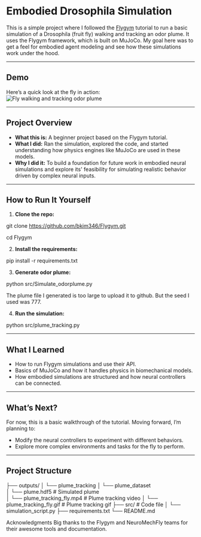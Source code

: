 #  Embodied Drosophila Simulation

This is a simple project where I followed the [Flygym](https://github.com/NeuroMechFly/Flygym) tutorial to run a basic simulation of a Drosophila (fruit fly) walking and tracking an odor plume. It uses the Flygym framework, which is built on MuJoCo. My goal here was to get a feel for embodied agent modeling and see how these simulations work under the hood.

---

##  Demo

Here’s a quick look at the fly in action:  
![Fly walking and tracking odor plume](./outputs/plume_tracking/plume_data/plume_tracking_fly.gif)

---

## Project Overview

- **What this is:** A beginner project based on the Flygym tutorial.  
- **What I did:** Ran the simulation, explored the code, and started understanding how physics engines like MuJoCo are used in these models.  
- **Why I did it:** To build a foundation for future work in embodied neural simulations and explore its' feasibility for simulating realistic behavior driven by complex neural inputs.

---

## How to Run It Yourself

1. **Clone the repo:**

git clone https://github.com/bkim346/Flygym.git

cd Flygym

2. **Install the requirements:**

pip install -r requirements.txt

3. **Generate odor plume:**

python src/Simulate_odorplume.py

The plume file I generated is too large to upload it to github. But the seed I used was 777.

4. **Run the simulation:**

python src/plume_tracking.py


---

## What I Learned

- How to run Flygym simulations and use their API.
- Basics of MuJoCo and how it handles physics in biomechanical models.
- How embodied simulations are structured and how neural controllers can be connected.

---

## What’s Next?

For now, this is a basic walkthrough of the tutorial. Moving forward, I’m planning to:

- Modify the neural controllers to experiment with different behaviors.
- Explore more complex environments and tasks for the fly to perform.

---

## Project Structure

├── outputs/
│   └── plume_tracking
│       └── plume_dataset  
│           └── plume.hdf5               # Simulated plume         
│           └── plume_tracking_fly.mp4   # Plume tracking video 
│           └── plume_tracking_fly.gif   # Plume tracking gif
├── src/                         # Code file
│   └── simulation_script.py
├── requirements.txt
└── README.md

Acknowledgments
Big thanks to the Flygym and NeuroMechFly teams for their awesome tools and documentation.